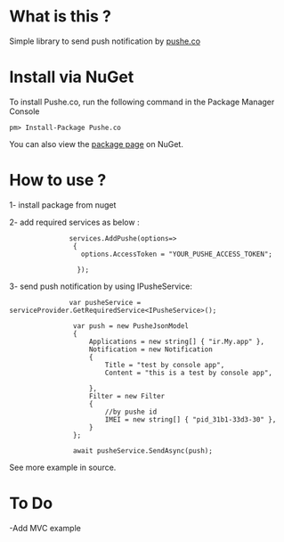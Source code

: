 # What is this ?

Simple library to send push notification by [pushe.co](https://www.pushe.co)

# Install via NuGet

To install Pushe.co, run the following command in the Package Manager Console
```code
pm> Install-Package Pushe.co
```
You can also view the [package page](https://www.nuget.org/packages/Pushe.co) on NuGet.

# How to use ?

1- install package from nuget

2- add required services  as below :
```code
               services.AddPushe(options=>
                {
                  options.AccessToken = "YOUR_PUSHE_ACCESS_TOKEN";
                  
                 });
```
3- send push notification by using IPusheService:
```code
               var pusheService = serviceProvider.GetRequiredService<IPusheService>();

                var push = new PusheJsonModel
                {
                    Applications = new string[] { "ir.My.app" },
                    Notification = new Notification
                    {
                        Title = "test by console app",
                        Content = "this is a test by console app",

                    },
                    Filter = new Filter
                    {
                        //by pushe id
                        IMEI = new string[] { "pid_31b1-33d3-30" },
                    }
                };

                await pusheService.SendAsync(push);
```

See more example in source.

# To Do

-Add MVC example
